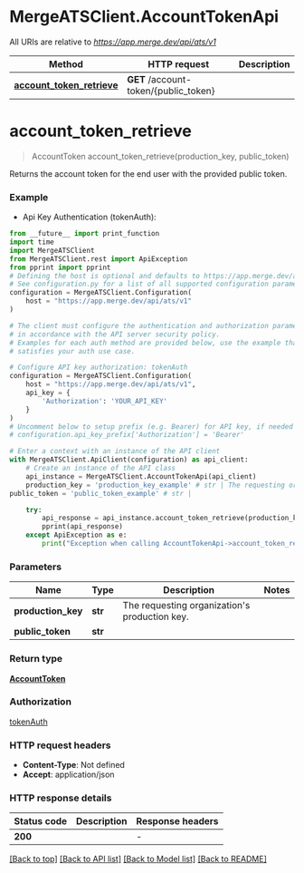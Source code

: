 # MergeATSClient.AccountTokenApi

All URIs are relative to *https://app.merge.dev/api/ats/v1*

Method | HTTP request | Description
------------- | ------------- | -------------
[**account_token_retrieve**](AccountTokenApi.md#account_token_retrieve) | **GET** /account-token/{public_token} | 


# **account_token_retrieve**
> AccountToken account_token_retrieve(production_key, public_token)



Returns the account token for the end user with the provided public token.

### Example

* Api Key Authentication (tokenAuth):
```python
from __future__ import print_function
import time
import MergeATSClient
from MergeATSClient.rest import ApiException
from pprint import pprint
# Defining the host is optional and defaults to https://app.merge.dev/api/ats/v1
# See configuration.py for a list of all supported configuration parameters.
configuration = MergeATSClient.Configuration(
    host = "https://app.merge.dev/api/ats/v1"
)

# The client must configure the authentication and authorization parameters
# in accordance with the API server security policy.
# Examples for each auth method are provided below, use the example that
# satisfies your auth use case.

# Configure API key authorization: tokenAuth
configuration = MergeATSClient.Configuration(
    host = "https://app.merge.dev/api/ats/v1",
    api_key = {
        'Authorization': 'YOUR_API_KEY'
    }
)
# Uncomment below to setup prefix (e.g. Bearer) for API key, if needed
# configuration.api_key_prefix['Authorization'] = 'Bearer'

# Enter a context with an instance of the API client
with MergeATSClient.ApiClient(configuration) as api_client:
    # Create an instance of the API class
    api_instance = MergeATSClient.AccountTokenApi(api_client)
    production_key = 'production_key_example' # str | The requesting organization's production key.
public_token = 'public_token_example' # str | 

    try:
        api_response = api_instance.account_token_retrieve(production_key, public_token)
        pprint(api_response)
    except ApiException as e:
        print("Exception when calling AccountTokenApi->account_token_retrieve: %s\n" % e)
```

### Parameters

Name | Type | Description  | Notes
------------- | ------------- | ------------- | -------------
 **production_key** | **str**| The requesting organization&#39;s production key. | 
 **public_token** | **str**|  | 

### Return type

[**AccountToken**](AccountToken.md)

### Authorization

[tokenAuth](../README.md#tokenAuth)

### HTTP request headers

 - **Content-Type**: Not defined
 - **Accept**: application/json

### HTTP response details
| Status code | Description | Response headers |
|-------------|-------------|------------------|
**200** |  |  -  |

[[Back to top]](#) [[Back to API list]](../README.md#documentation-for-api-endpoints) [[Back to Model list]](../README.md#documentation-for-models) [[Back to README]](../README.md)

